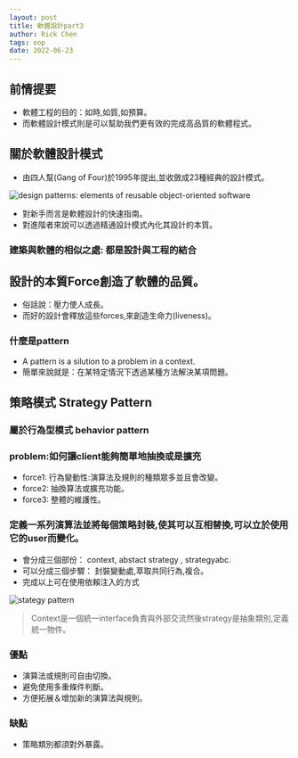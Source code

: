 ```yaml
---
layout: post
title: 軟體設計part3
author: Rick Chen
tags: oop
date: 2022-06-23
---
```


## 前情提要
* 軟體工程的目的：如時,如質,如預算。
* 而軟體設計模式則是可以幫助我們更有效的完成高品質的軟體程式。

## 關於軟體設計模式
* 由四人幫(Gang of Four)於1995年提出,並收斂成23種經典的設計模式。

![design patterns: elements of reusable object-oriented software](https://d1w7fb2mkkr3kw.cloudfront.net/assets/images/book/lrg/9780/2016/9780201633610.jpg)

* 對新手而言是軟體設計的快速指南。
* 對進階者來說可以透過精通設計模式內化其設計的本質。

### 建築與軟體的相似之處: 都是設計與工程的結合

##  設計的本質Force創造了軟體的品質。
* 俗話說：壓力使人成長。
* 而好的設計會釋放這些forces,來創造生命力(liveness)。

### 什麼是pattern
* A pattern is a silution to a problem in a context.
* 簡單來說就是：在某特定情況下透過某種方法解決某項問題。

## 策略模式 Strategy Pattern
### 屬於行為型模式 behavior pattern
### problem:如何讓client能夠簡單地抽換或是擴充
* force1: 行為變動性:演算法及規則的種類眾多並且會改變。
* force2: 抽換算法或擴充功能。
* force3: 整體的維護性。

### 定義一系列演算法並將每個策略封裝,使其可以互相替換,可以立於使用它的user而變化。
* 會分成三個部份： context, abstact strategy , strategyabc.
* 可以分成三個步驟： 封裝變動處,萃取共同行為,複合。
* 完成以上可在使用依賴注入的方式

![stategy pattern](https://upload.wikimedia.org/wikipedia/commons/3/39/Strategy_Pattern_in_UML.png)
>Context是一個統一interface負責與外部交流然後strategy是抽象類別,定義統一物件。

### 優點
* 演算法或規則可自由切換。
* 避免使用多重條件判斷。
* 方便拓展＆增加新的演算法與規則。

### 缺點
* 策略類別都須對外暴露。
